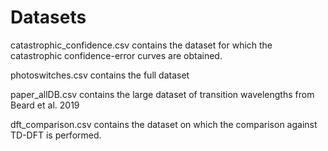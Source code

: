 # Datasets

catastrophic_confidence.csv contains the dataset for which the catastrophic confidence-error curves are obtained.

photoswitches.csv contains the full dataset

paper_allDB.csv contains the large dataset of transition wavelengths from Beard et al. 2019

dft_comparison.csv contains the dataset on which the comparison against TD-DFT is performed.